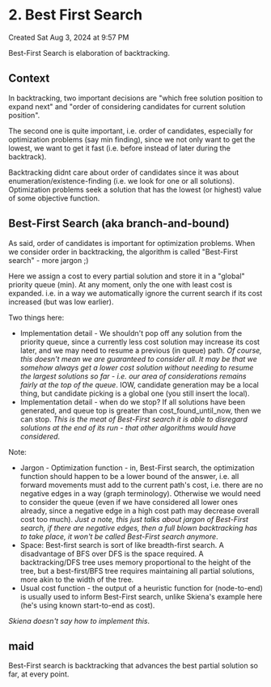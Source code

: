 # 2. Best First Search
Created Sat Aug 3, 2024 at 9:57 PM

Best-First Search is elaboration of backtracking.

## Context
In backtracking, two important decisions are "which free solution position to expand next" and "order of considering candidates for current solution position".

The second one is quite important, i.e. order of candidates, especially for optimization  problems (say min finding), since we not only want to get the lowest, we want to get it fast (i.e. before instead of later during the backtrack).

Backtracking didnt care about order of candidates since it was about enumeration/existence-finding (i.e. we look for one or all solutions). Optimization problems seek a solution that has the lowest (or highest) value of some objective function.

## Best-First Search (aka branch-and-bound)
As said, order of candidates is important for optimization problems. When we consider order in backtracking, the algorithm is called "Best-First search" - more jargon ;)

Here we assign a cost to every partial solution and store it in a "global" priority queue (min). At any moment, only the one with least cost is expanded. i.e. in a way we automatically ignore the current search if its cost increased (but was low earlier).

Two things here:
- Implementation detail - We shouldn't pop off any solution from the priority queue, since a currently less cost solution may increase its cost later, and we may need to resume a previous (in queue) path. *Of course, this doesn't mean we are guaranteed to consider all. It may be that we somehow always get a lower cost solution without needing to resume the largest solutions so far - i.e. our area of considerations remains fairly at the top of the queue*. IOW, candidate generation may be a local thing, but candidate picking is a global one (you still insert the local).
- Implementation detail - when do we stop? If all solutions have been generated, and queue top is greater than cost_found_until_now, then we can stop. *This is the meat of Best-First search it is able to disregard solutions at the end of its run - that other algorithms would have considered*.

Note:
- Jargon - Optimization function - in, Best-First search, the optimization function should happen to be a lower bound of the answer, i.e. all forward movements must add to the current path's cost, i.e. there are no negative edges in a way (graph terminology). Otherwise we would need to consider the queue (even if we have considered all lower ones already, since a negative edge in a high cost path may decrease overall cost too much). *Just a note, this just talks about jargon of Best-First search, if there are negative edges, then a full blown backtracking has to take place, it won't be called Best-First search anymore*.
- Space: Best-first search is sort of like breadth-first search. A disadvantage of BFS over DFS is the space required. A backtracking/DFS tree uses memory proportional to the height of the tree, but a best-first/BFS tree requires maintaining all partial solutions, more akin to the width of the tree.
- Usual cost function - the output of a heuristic function for (node-to-end) is usually used to inform Best-First search, unlike Skiena's example here (he's using known start-to-end as cost).

*Skiena doesn't say how to implement this*.


## maid
Best-First search is backtracking that advances the best partial solution so far, at every point.